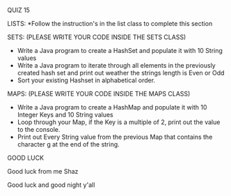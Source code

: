 QUIZ 15 


LISTS:
*Follow the instruction's in the list class to complete this section

SETS:
(PLEASE WRITE YOUR CODE INSIDE THE SETS CLASS)
* Write a Java program to create a HashSet and populate it with 10 String values
* Write a Java program to iterate through all elements in the previously created hash set and print out weather the strings length is Even or Odd
* Sort your existing Hashset in alphabetical order.


MAPS:
(PLEASE WRITE YOUR CODE INSIDE THE MAPS CLASS)
* Write a Java program to create a HashMap and populate it with 10 Integer Keys and 10 String values
* Loop through your Map, if the Key is a multiple of 2, print out the value to the console.
* Print out Every String value from the previous Map that contains the character g at the end of the string.



GOOD LUCK


Good luck from me Shaz

Good luck and good night y'all
